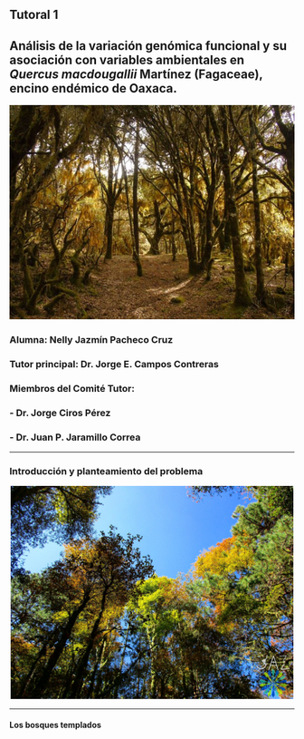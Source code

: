 ## Tutoral 1

## Análisis de la variación genómica funcional y su asociación con variables ambientales en _Quercus macdougallii_ Martínez (Fagaceae), encino endémico de Oaxaca.

<p align="center">
<img src="../info_project/Pozuelos_Arbol-sacrificio_sagrado.jpg" width="600"/>
</p>


### Alumna: Nelly Jazmín Pacheco Cruz

### Tutor principal: Dr. Jorge E. Campos Contreras
### Miembros del Comité Tutor:
### - Dr. Jorge Ciros Pérez 
### - Dr. Juan P. Jaramillo Correa

* * *
### Introducción y planteamiento del problema

<p align="center">
<img src="../info_project/Forest_oak_pines.jpg" width="500"/>
</p>

* * *

#### Los bosques templados

